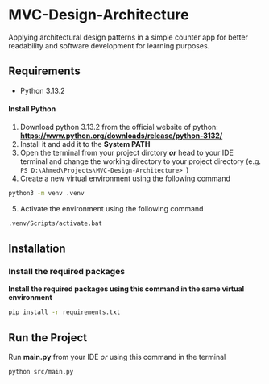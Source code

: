 # MVC-Design-Architecture
Applying architectural design patterns in a simple counter app for better readability and software development for learning purposes.

## Requirements
- Python 3.13.2

#### Install Python
1) Download python 3.13.2 from the official website of python: **https://www.python.org/downloads/release/python-3132/**
2) Install it and add it to the **System PATH**
3) Open the terminal from your project dirctory ***or*** head to your IDE terminal and change the working directory to your project directory 
(e.g. ```PS D:\Ahmed\Projects\MVC-Design-Architecture> ```)
4) Create a new virtual environment using the following command 
```bash
python3 -m venv .venv
```
5) Activate the environment using the following command
```bash 
.venv/Scripts/activate.bat
```

## Installation

### Install the required packages
**Install the required packages using this command in the same virtual environment**  
```bash
pip install -r requirements.txt
```

## Run the Project
Run **main.py** from your IDE *or* using this command in the terminal 
```bash
python src/main.py
```